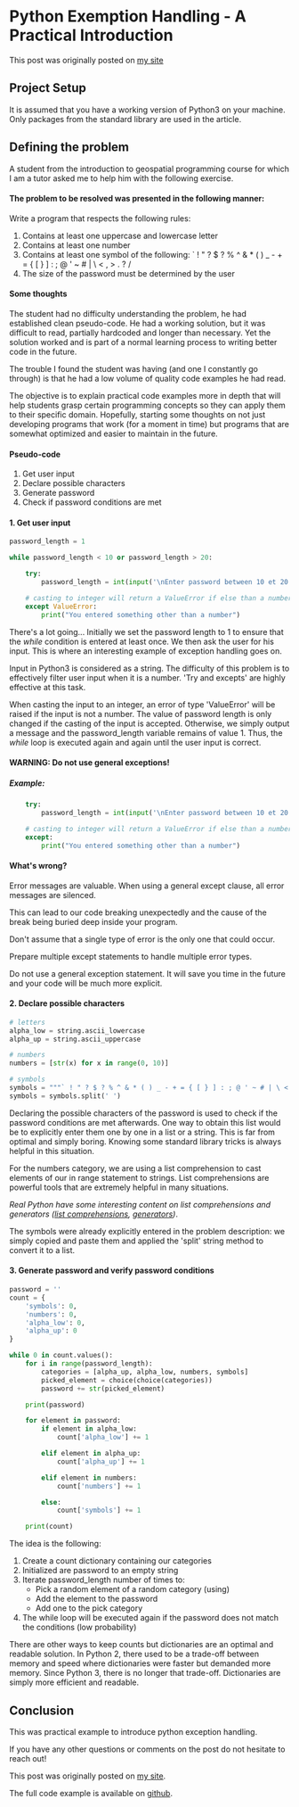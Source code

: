 # Python Exemption Handling - A Practical Introduction
This post was originally posted on [my site](zacharydeziel.com)
## Project Setup

It is assumed that you have a working version of Python3 on your machine. 
Only packages from the standard library are used in the article.

## Defining the problem

A student from the introduction to geospatial programming course for which 
I am a tutor asked me to help him with the following exercise. 

#### The problem to be resolved was presented in the following manner:

Write a program that respects the following rules:

1. Contains at least one uppercase and lowercase letter
2. Contains at least one number
3. Contains at least one symbol of the following: ` ! " ? $ ? % ^ & * ( ) _ - + = { [ } ] : ; @ ' ~ # | \ < , > . ? /
4. The size of the password must be determined by the user

#### Some thoughts

The student had no difficulty understanding the problem, he had established clean pseudo-code. He had a working solution, 
but it was difficult to read, partially hardcoded and longer than necessary. Yet the solution worked and is part of a 
normal learning process to writing better code in the future. 

The trouble I found the student was having (and one I constantly go through) is that he had a low volume of quality 
code examples he had read. 

The objective is to explain practical code examples more in depth that will help students grasp certain programming 
concepts so they can apply them to their specific domain. Hopefully, starting some thoughts on not just developing programs
that work (for a moment in time) but programs that are somewhat optimized and easier to maintain in the future.


#### Pseudo-code

1. Get user input
2. Declare possible characters
3. Generate password
4. Check if password conditions are met

#### 1. Get user input

```python
password_length = 1

while password_length < 10 or password_length > 20:

    try:
        password_length = int(input('\nEnter password between 10 et 20 caracters: '))

    # casting to integer will return a ValueError if else than a number
    except ValueError:
        print("You entered something other than a number")
```

There's a lot going... Initially we set the password length to 1 to ensure that the *while* condition is entered at 
least once. We then ask the user for his input. This is where an interesting example of exception handling goes on.

Input in Python3 is considered as a string. 
The difficulty of this problem is to effectively filter user input when it is a number. 
'Try and excepts' are highly effective at this task. 

When casting the input to an integer, an error of type 'ValueError' will be raised if the input is not a number. 
The value of password length is only changed if the casting of the input is accepted. 
Otherwise, we simply output a message and the password_length variable remains of value 1. 
Thus, the *while* loop is executed again and again until the user input is correct.

#### WARNING: Do not use general exceptions! 

##### Example:

```python
    try:
        password_length = int(input('\nEnter password between 10 et 20 caracters: '))

    # casting to integer will return a ValueError if else than a number
    except:
        print("You entered something other than a number")
```

#### What's wrong?
Error messages are valuable. When using a general except clause, all error messages are silenced.
 
This can lead to our code breaking unexpectedly and the cause of the break being buried deep inside your program.

Don't assume that a single type of error is the only one that could occur. 

Prepare multiple except statements to handle multiple error types. 

Do not use a general exception statement. It will save you time in the future and your code will be much more explicit.

#### 2. Declare possible characters

```python
# letters
alpha_low = string.ascii_lowercase
alpha_up = string.ascii_uppercase

# numbers
numbers = [str(x) for x in range(0, 10)]

# symbols
symbols = """` ! " ? $ ? % ^ & * ( ) _ - + = { [ } ] : ; @ ' ~ # | \ < , > . ? /"""
symbols = symbols.split(' ')
```

Declaring the possible characters of the password is used to check if the password conditions are met afterwards.
One way to obtain this list would be to explicitly enter them one by one in a list or a string. 
This is far from optimal and simply boring. 
Knowing some standard library tricks is always helpful in this situation.

For the numbers category, we are using a list comprehension to cast elements of our in range statement to strings. 
List comprehensions are powerful tools that are extremely helpful in many situations.

*Real Python have some interesting content on list comprehensions and generators 
([list comprehensions](https://realpython.com/lessons/writing-your-first-list-comprehension/), 
[generators](https://realpython.com/introduction-to-python-generators/))*.

The symbols were already explicitly entered in the problem description: 
we simply copied and paste them and applied the 'split' string method to convert it to a list.

#### 3. Generate password and verify password conditions

```python
password = ''
count = {
    'symbols': 0,
    'numbers': 0,
    'alpha_low': 0,
    'alpha_up': 0
}

while 0 in count.values():
    for i in range(password_length):
        categories = [alpha_up, alpha_low, numbers, symbols]
        picked_element = choice(choice(categories))
        password += str(picked_element)

    print(password)

    for element in password:
        if element in alpha_low:
            count['alpha_low'] += 1

        elif element in alpha_up:
            count['alpha_up'] += 1

        elif element in numbers:
            count['numbers'] += 1

        else:
            count['symbols'] += 1

    print(count)
```

The idea is the following:
1. Create a count dictionary containing our categories
2. Initialized are password to an empty string
4. Iterate password_length number of times to:
    - Pick a random element of a random category (using)
    - Add the element to the password
    - Add one to the pick category
5. The while loop will be executed again if the password does not match the conditions (low probability)

There are other ways to keep counts but dictionaries are an optimal and readable solution. 
In Python 2, there used to be a trade-off between memory and speed where dictionaries were faster but demanded more memory.
Since Python 3, there is no longer that trade-off. Dictionaries are simply more efficient and readable.

## Conclusion

This was practical example to introduce python exception handling. 

If you have any other questions or comments on the post do not hesitate to reach out!

This post was originally posted on [my site](zacharydeziel.com).

The full code example is available on [github](https://github.com/zacharyDez/blog_content).




